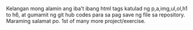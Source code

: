 Kelangan mong alamin ang iba't ibang html tags katulad ng p,a,img,ul,ol,h1 to h6, at gumamit ng git hub codes para sa pag save ng file sa repository. Maraming salamat po. 1st of many more project/exercise.